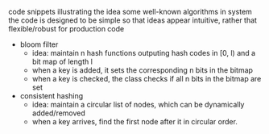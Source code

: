 code snippets illustrating the idea some well-known algorithms in system
the code is designed to be simple so that ideas appear intuitive, rather that flexible/robust for production code

* bloom filter
  * idea: maintain n hash functions outputing hash codes in [0, l) and a bit map of length l
  * when a key is added, it sets the corresponding n bits in the bitmap
  * when a key is checked, the class checks if all n bits in the bitmap are set
* consistent hashing
  * idea: maintain a circular list of nodes, which can be dynamically added/removed
  * when a key arrives, find the first node after it in circular order.
  

